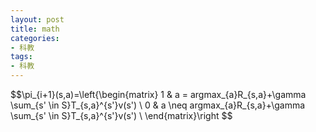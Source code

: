 ```yaml
---
layout: post
title: math
categories:
- 科教
tags:
- 科教
---
```



$$\pi_{i+1}(s,a)=\left{\begin{matrix}
 1  & a = argmax_{a}R_{s,a}+\gamma \sum_{s' \in S}T_{s,a}^{s'}v(s') \\ 
 0  & a \neq argmax_{a}R_{s,a}+\gamma \sum_{s' \in S}T_{s,a}^{s'}v(s') \\
\end{matrix}\right
$$

